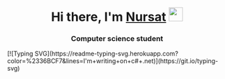 <h1 align="center">Hi there, I'm <a href="#" target="_blank">Nursat</a> 
<img src="https://github.com/blackcater/blackcater/raw/main/images/Hi.gif" height="32"/></h1>
<h3 align="center">Computer science student</h3>
[![Typing SVG](https://readme-typing-svg.herokuapp.com?color=%2336BCF7&lines=I'm+writing+on+c#+.net)](https://git.io/typing-svg)

